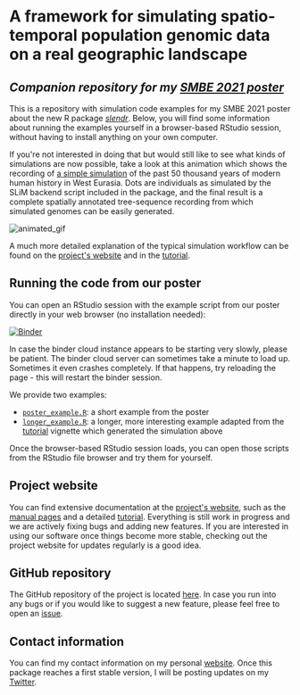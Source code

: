 # A framework for simulating spatio-temporal population genomic data on a real geographic landscape

## *Companion repository for my [SMBE 2021 poster](SMBE2021_poster.pdf)*

This is a repository with simulation code examples for my SMBE 2021 poster about the new R package [*slendr*](https://github.com/bodkan/slendr). Below, you will find some information about running the examples yourself in a browser-based RStudio session, without having to install anything on your own computer.

If you're not interested in doing that but would still like to see what kinds of simulations are now possible, take a look at this animation which shows the recording of [a simple simulation](longer_example.R) of the past 50 thousand years of modern human history in West Eurasia. Dots are individuals as simulated by the SLiM backend script included in the package, and the final result is a complete spatially annotated tree-sequence recording from which simulated genomes can be easily generated.

![animated_gif](longer_example.gif)

A much more detailed explanation of the typical simulation workflow can be found on the [project's website](https://bodkan.net/slendr) and in the [tutorial](https://bodkan.net/slendr/articles/articles/slendr.html).

## Running the code from our poster

You can open an RStudio session with the example script from our poster directly in your web browser (no installation needed):

[![Binder](http://mybinder.org/badge.svg)](http://beta.mybinder.org/v2/gh/bodkan/smbe2021/main?urlpath=rstudio)

In case the binder cloud instance appears to be starting very slowly, please be patient. The binder cloud server can sometimes take a minute to load up. Sometimes it even crashes completely. If that happens, try reloading the page - this will restart the binder session.

We provide two examples:

-   [`poster_example.R`](poster_example.R): a short example from the poster
-   [`longer_example.R`](longer_example.R): a longer, more interesting example adapted from the [tutorial](https://bodkan.net/slendr/articles/articles/slendr.html) vignette which generated the simulation above

Once the browser-based RStudio session loads, you can open those scripts from the RStudio file browser and try them for yourself.

## Project website

You can find extensive documentation at the [project's website](https://bodkan.net/slendr), such as the [manual pages](https://bodkan.net/slendr/reference/index.html) and a detailed [tutorial](https://bodkan.net/slendr/articles/articles/slendr.html). Everything is still work in progress and we are actively fixing bugs and adding new features. If you are interested in using our software once things become more stable, checking out the project website for updates regularly is a good idea.

## GitHub repository

The GitHub repository of the project is located [here](https://github.com/bodkan/slendr). In case you run into any bugs or if you would like to suggest a new feature, please feel free to open an [issue](https://github.com/bodkan/slendr/issues).

## Contact information

You can find my contact information on my personal [website](https://bodkan.net). Once this package reaches a first stable version, I will be posting updates on my [Twitter](https://twitter.com/fleventy5).
